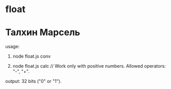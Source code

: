 # float
# Талхин Марсель

usage:
1) node float.js conv




2) node float.js calc
  // Work only with positive numbers. Allowed operators: "-", "+".


output: 32 bits ("0" or "1").
